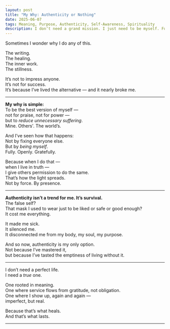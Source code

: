 ```yaml
---
layout: post
title: "My Why: Authenticity or Nothing"
date: 2025-06-07
tags: Meaning, Purpose, Authenticity, Self-Awareness, Spirituality
description: I don’t need a grand mission. I just need to be myself. Fully, honestly. Because the alternative is too costly — to me, and to the world.
---
```


Sometimes I wonder why I do any of this.

The writing.  
The healing.  
The inner work.  
The stillness.

It’s not to impress anyone.  
It’s not for success.  
It’s because I’ve lived the alternative — and it nearly broke me.

---

**My why is simple:**  
To be the best version of myself —  
not for praise, not for power —  
but to *reduce unnecessary suffering*.  
Mine. Others'. The world’s.

And I’ve seen how that happens:  
Not by fixing everyone else.  
But by *being myself*.  
Fully. Openly. Gratefully.

Because when I do that —  
when I live in truth —  
I give others permission to do the same.  
That’s how the light spreads.  
Not by force. By presence.

---

**Authenticity isn’t a trend for me. It’s survival.**  
The false self?  
That mask I used to wear just to be liked or safe or good enough?  
It cost me everything.

It made me sick.  
It silenced me.  
It disconnected me from my body, my soul, my purpose.

And so now, authenticity is my only option.  
Not because I’ve mastered it,  
but because I’ve tasted the emptiness of living without it.

---

I don’t need a perfect life.  
I need a *true* one.

One rooted in meaning.  
One where service flows from gratitude, not obligation.  
One where I show up, again and again —  
imperfect, but real.

Because that’s what heals.  
And that’s what lasts.

---
